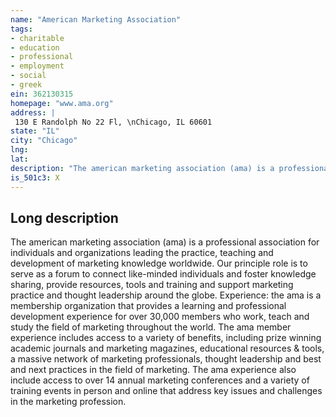 ```yaml
---
name: "American Marketing Association"
tags:
- charitable
- education
- professional
- employment
- social
- greek
ein: 362130315
homepage: "www.ama.org"
address: |
 130 E Randolph No 22 Fl, \nChicago, IL 60601
state: "IL"
city: "Chicago"
lng: 
lat: 
description: "The american marketing association (ama) is a professional association for individuals and organizations leading the practice, teaching and development of marketing knowledge worldwide. Our principle role is to serve as a forum to connect like-minded individuals and foster knowledge sharing, provide resources, tools and training and support marketing practice and thought leadership around the globe. "
is_501c3: X
---
```


## Long description

The american marketing association (ama) is a professional association for individuals and organizations leading the practice, teaching and development of marketing knowledge worldwide. Our principle role is to serve as a forum to connect like-minded individuals and foster knowledge sharing, provide resources, tools and training and support marketing practice and thought leadership around the globe. Experience: the ama is a membership organization that provides a learning and professional development experience for over 30,000 members who work, teach and study the field of marketing throughout the world. The ama member experience includes access to a variety of benefits, including prize winning academic journals and marketing magazines, educational resources & tools, a massive network of marketing professionals, thought leadership and best and next practices in the field of marketing. The ama experience also include access to over 14 annual marketing conferences and a variety of training events in person and online that address key issues and challenges in the marketing profession. 
